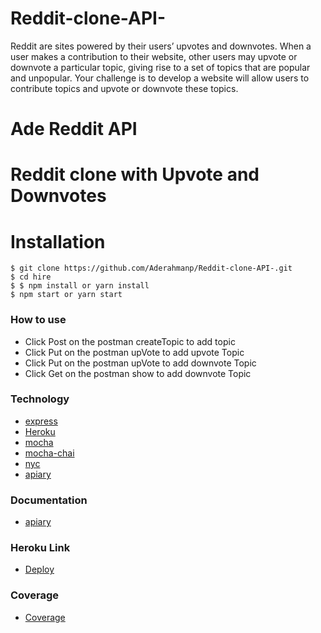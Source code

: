# Reddit-clone-API-

Reddit are sites powered by their users’ upvotes and downvotes. When a user makes a contribution to their website, other users may upvote or downvote a particular topic, giving rise to a set of topics that are popular and unpopular. Your challenge is to develop a website will allow users to contribute topics and upvote or downvote these topics.

# Ade Reddit API

# Reddit clone with Upvote and Downvotes

# Installation

```
$ git clone https://github.com/Aderahmanp/Reddit-clone-API-.git
$ cd hire
$ $ npm install or yarn install
$ npm start or yarn start
```

### How to use

- Click Post on the postman createTopic to add topic
- Click Put on the postman upVote to add upvote Topic
- Click Put on the postman upVote to add downvote Topic
- Click Get on the postman show to add downvote Topic

### Technology

- [express](express.org)
- [Heroku](https://id.heroku.com)
- [mocha](https://mochajs.org/)
- [mocha-chai](https://www.chaijs.com)
- [nyc](https://www.npmjs.com/package/nyc)
- [apiary](https://apiary.io/)

### Documentation

- [apiary](https://drive.google.com/file/d/1y_dNfgKI-P3RB1lB5kT0qAaoR6ypPdoc/view?usp=sharing)

### Heroku Link

- [Deploy](http:ade-reddit-clone.herokuapp.com)

### Coverage

- [Coverage](https://ade-reddit-clone.herokuapp.com/coverage)
